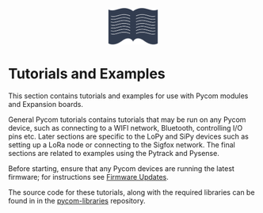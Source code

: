 <p align="center"><img src ="../../img/tutorialsIcon.png" width="100"></p>

# Tutorials and Examples

This section contains tutorials and examples for use with Pycom modules and Expansion boards.

General Pycom tutorials contains tutorials that may be run on any Pycom device, such as connecting to a WIFI network, Bluetooth, controlling I/O pins etc. Later sections are specific to the LoPy and SiPy devices such as setting up a LoRa node or connecting to the Sigfox network. The final sections are related to examples using the Pytrack and Pysense.

Before starting, ensure that any Pycom devices are running the latest firmware; for instructions see [Firmware Updates](chapter/gettingstarted/installation/firmwaretool.md).

The source code for these tutorials, along with the required libraries can be found in in the [pycom-libraries](https://github.com/pycom/pycom-libraries) repository.

